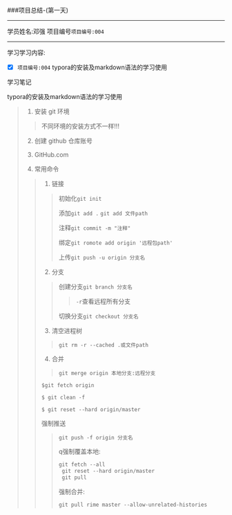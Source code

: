 ###项目总结-(第一天)

***

学员姓名:邓强     项目编号`项目编号:004`

***

学习学习内容:

- [x] `项目编号:004` typora的安装及markdown语法的学习使用   

学习笔记

typora的安装及markdown语法的学习使用

>1. 安装 git 环境
>
>>不同环境的安装方式不一样!!!
>
>2. 创建 github 仓库账号
>
>3. GitHub.com
>
>4. 常用命令
>
>>1. 链接
>>
>>>初始化`git init`
>>>
>>>添加`git add .` `git add 文件path`
>>>
>>>注释`git commit -m "注释"`
>>>
>>>绑定`git romote add origin '远程包path'`
>>>
>>>上传`git push -u origin 分支名`
>>
>>2. 分支
>>
>>>创建分支`git branch 分支名`
>>>
>>>>`-r`查看远程所有分支
>>>>
>>>>
>>>>
>>>>
>>>
>>>切换分支`git checkout 分支名`
>>>
>>>
>>
>>3. 清空进程树
>>
>>>`git rm -r --cached .或文件path`
>>
>>4. 合并
>>
>>>`git merge origin 本地分支:远程分支`
>>
>>```
>>$git fetch origin 
>>
>>$ git clean -f 
>>
>>$ git reset --hard origin/master
>>```
>>
>>强制推送
>>
>>>```
>>>git push -f origin 分支名
>>>```
>>>
>>>q强制覆盖本地:
>>>
>>>```c#
>>>	git fetch --all
>>>  git reset --hard origin/master
>>>  git pull
>>>```
>>>
>>>强制合并:
>>>
>>>```c#
>>>git pull rime master --allow-unrelated-histories
>>>```
>>>
>>>
>>>
>>>
